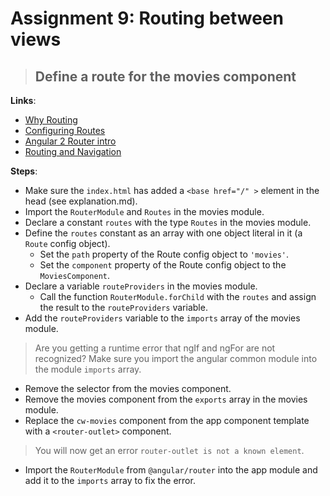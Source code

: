 Assignment 9: Routing between views
==============================================

> ## Define a route for the movies component

**Links**:
- [Why Routing](https://angular-2-training-book.rangle.io/handout/routing/why_routing.html)
- [Configuring Routes](https://angular-2-training-book.rangle.io/handout/routing/config.html)
- [Angular 2 Router intro](http://blog.angular-university.io/angular2-router/)
- [Routing and Navigation](https://angular.io/docs/ts/latest/guide/router.html)

**Steps**:
- Make sure the `index.html` has added a `<base href="/" >` element in the head (see explanation.md).
- Import the `RouterModule` and `Routes` in the movies module.
- Declare a constant `routes` with the type `Routes` in the movies module.
- Define the `routes` constant as an array with one object literal in it (a `Route` config object).
  - Set the `path` property of the Route config object to `'movies'`.
  - Set the `component` property of the Route config object to the `MoviesComponent`.
- Declare a variable `routeProviders` in the movies module.
  - Call the function `RouterModule.forChild` with the `routes` and assign the result to the `routeProviders` variable.
- Add the `routeProviders` variable to the `imports` array of the movies module.
> Are you getting a runtime error that ngIf and ngFor are not recognized? Make sure you import the angular common module into the module `imports` array.

- Remove the selector from the movies component.
- Remove the movies component from the `exports` array in the movies module.
- Replace the `cw-movies` component from the app component template with a `<router-outlet>` component.
> You will now get an error `router-outlet is not a known element`.
- Import the `RouterModule` from `@angular/router` into the app module and add it to the `imports` array to fix the error.
